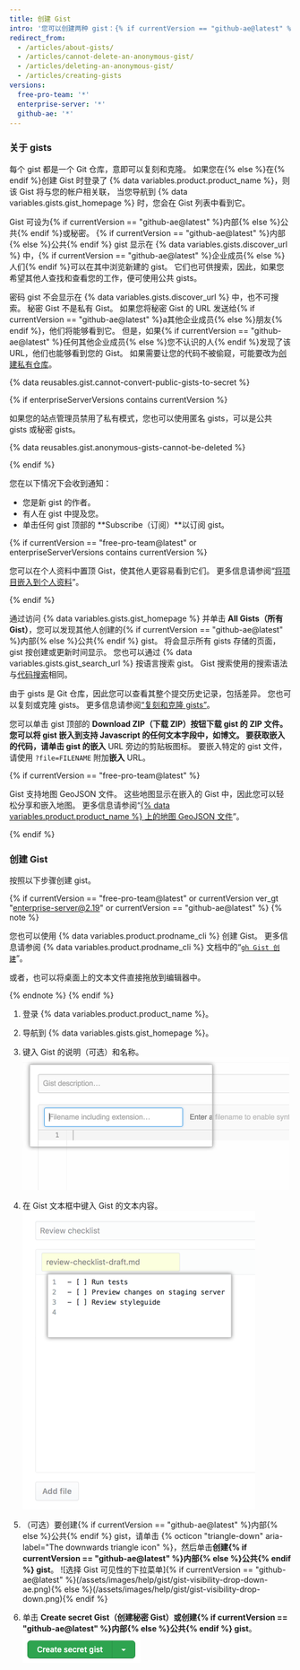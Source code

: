 ```yaml
---
title: 创建 Gist
intro: '您可以创建两种 gist：{% if currentVersion == "github-ae@latest" %}内部{% else %}公共{% endif %}和秘密。 如果您准备与{% if currentVersion == "github-ae@latest" %}企业成员{% else %}全世界{% endif %}分享您的创意，请创建{% if currentVersion == "github-ae@latest" %}内部{% else %}公共{% endif %} gist，否则请创建秘密 gist。'
redirect_from:
  - /articles/about-gists/
  - /articles/cannot-delete-an-anonymous-gist/
  - /articles/deleting-an-anonymous-gist/
  - /articles/creating-gists
versions:
  free-pro-team: '*'
  enterprise-server: '*'
  github-ae: '*'
---
```


### 关于 gists

每个 gist 都是一个 Git 仓库，意即可以复刻和克隆。 如果您在{% else %}在{% endif %}创建 Gist 时登录了 {% data variables.product.product_name %}，则该 Gist 将与您的帐户相关联， 当您导航到 {% data variables.gists.gist_homepage %} 时，您会在 Gist 列表中看到它。

Gist 可设为{% if currentVersion == "github-ae@latest" %}内部{% else %}公共{% endif %}或秘密。 {% if currentVersion == "github-ae@latest" %}内部{% else %}公共{% endif %} gist 显示在 {% data variables.gists.discover_url %} 中，{% if currentVersion == "github-ae@latest" %}企业成员{% else %}人们{% endif %}可以在其中浏览新建的 gist。 它们也可供搜索，因此，如果您希望其他人查找和查看您的工作，便可使用公共 gists。

密码 gist 不会显示在 {% data variables.gists.discover_url %} 中，也不可搜索。 秘密 Gist 不是私有 Gist。 如果您将秘密 Gist 的 URL 发送给{% if currentVersion == "github-ae@latest" %}a其他企业成员{% else %}朋友{% endif %}，他们将能够看到它。 但是，如果{% if currentVersion == "github-ae@latest" %}任何其他企业成员{% else %}您不认识的人{% endif %}发现了该 URL，他们也能够看到您的 Gist。 如果需要让您的代码不被偷窥，可能要改为[创建私有仓库](/articles/creating-a-new-repository)。

{% data reusables.gist.cannot-convert-public-gists-to-secret %}

{% if enterpriseServerVersions contains currentVersion %}

如果您的站点管理员禁用了私有模式，您也可以使用匿名 gists，可以是公共 gists 或秘密 gists。

{% data reusables.gist.anonymous-gists-cannot-be-deleted %}

{% endif %}

您在以下情况下会收到通知：
- 您是新 gist 的作者。
- 有人在 gist 中提及您。
- 单击任何 gist 顶部的 **Subscribe（订阅）**以订阅 gist。

{% if currentVersion == "free-pro-team@latest" or enterpriseServerVersions contains currentVersion %}

您可以在个人资料中置顶 Gist，使其他人更容易看到它们。 更多信息请参阅“[将项目嵌入到个人资料](/articles/pinning-items-to-your-profile)”。

{% endif %}

通过访问 {% data variables.gists.gist_homepage %} 并单击 **All Gists（所有 Gist）**，您可以发现其他人创建的{% if currentVersion == "github-ae@latest" %}内部{% else %}公共{% endif %} gist。 将会显示所有 gists 存储的页面，gist 按创建或更新时间显示。 您也可以通过 {% data variables.gists.gist_search_url %} 按语言搜索 gist。 Gist 搜索使用的搜索语法与[代码搜索](/articles/searching-code)相同。

由于 gists 是 Git 仓库，因此您可以查看其整个提交历史记录，包括差异。 您也可以复刻或克隆 gists。 更多信息请参阅[“复刻和克隆 gists”](/articles/forking-and-cloning-gists)。

您可以单击 gist 顶部的 **Download ZIP（下载 ZIP）**按钮下载 gist 的 ZIP 文件。 您可以将 gist 嵌入到支持 Javascript 的任何文本字段中，如博文。 要获取嵌入的代码，请单击 gist 的**嵌入** URL 旁边的剪贴板图标。 要嵌入特定的 gist 文件，请使用 `?file=FILENAME` 附加**嵌入** URL。

{% if currentVersion == "free-pro-team@latest" %}

Gist 支持地图 GeoJSON 文件。 这些地图显示在嵌入的 Gist 中，因此您可以轻松分享和嵌入地图。 更多信息请参阅“[{% data variables.product.product_name %} 上的地图 GeoJSON 文件](/articles/mapping-geojson-files-on-github)”。

{% endif %}

### 创建 Gist

按照以下步骤创建 gist。

{% if currentVersion == "free-pro-team@latest" or currentVersion ver_gt "enterprise-server@2.19" or currentVersion == "github-ae@latest" %}
{% note %}

您也可以使用 {% data variables.product.prodname_cli %} 创建 Gist。 更多信息请参阅 {% data variables.product.prodname_cli %} 文档中的“[`gh Gist 创建`](https://cli.github.com/manual/gh_gist_create)”。

或者，也可以将桌面上的文本文件直接拖放到编辑器中。

{% endnote %}
{% endif %}

1. 登录 {% data variables.product.product_name %}。
2. 导航到 {% data variables.gists.gist_homepage %}。
3. 键入 Gist 的说明（可选）和名称。 ![Gist 名称说明](/assets/images/help/gist/gist_name_description.png)

4. 在 Gist 文本框中键入 Gist 的文本内容。 ![Gist 文本框](/assets/images/help/gist/gist_text_box.png)

5. （可选）要创建{% if currentVersion == "github-ae@latest" %}内部{% else %}公共{% endif %} gist，请单击 {% octicon "triangle-down" aria-label="The downwards triangle icon" %}，然后单击**创建{% if currentVersion == "github-ae@latest" %}内部{% else %}公共{% endif %} gist**。 ![选择 Gist 可见性的下拉菜单]{% if currentVersion == "github-ae@latest" %}(/assets/images/help/gist/gist-visibility-drop-down-ae.png){% else %}(/assets/images/help/gist/gist-visibility-drop-down.png){% endif %}

6. 单击 **Create secret Gist（创建秘密 Gist）**或**创建{% if currentVersion == "github-ae@latest" %}内部{% else %}公共{% endif %} gist**。 ![创建 Gist 的按钮](/assets/images/help/gist/create-secret-gist-button.png)
